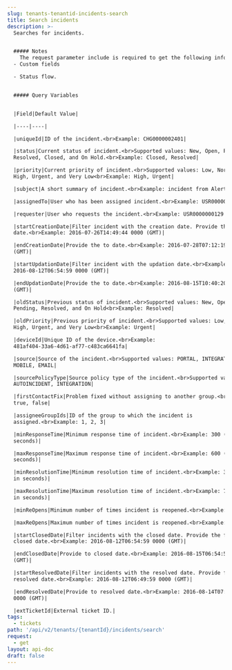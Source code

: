 ```yaml
---
slug: tenants-tenantid-incidents-search
title: Search incidents
description: >-
  Searches for incidents.


  ##### Notes
    The request parameter include is required to get the following information in the response:
  - Custom fields

  - Status flow.


  ##### Query Variables


  |Field|Default Value|

  |----|----|

  |uniqueId|ID of the incident.<br>Example: CHG0000002401|

  |status|Current status of incident.<br>Supported values: New, Open, Pending,
  Resolved, Closed, and On Hold.<br>Example: Closed, Resolved|

  |priority|Current priority of incident.<br>Supported values: Low, Normal,
  High, Urgent, and Very Low<br>Example: High, Urgent|

  |subject|A short summary of incident.<br>Example: incident from Alert.|

  |assignedTo|User who has been assigned incident.<br>Example: USR0000000129|

  |requester|User who requests the incident.<br>Example: USR0000000129|

  |startCreationDate|Filter incident with the creation date. Provide the from
  date.<br>Example: 2016-07-26T14:49:44 0000 (GMT)|

  |endCreationDate|Provide the to date.<br>Example: 2016-07-28T07:12:19 0000
  (GMT)|

  |startUpdationDate|Filter incident with the updation date.<br>Example:
  2016-08-12T06:54:59 0000 (GMT)|

  |endUpdationDate|Provide the to date.<br>Example: 2016-08-15T10:40:20 0000
  (GMT)|

  |oldStatus|Previous status of incident.<br>Supported values: New, Open,
  Pending, Resolved, and On Hold<br>Example: Resolved|

  |oldPriority|Previous priority of incident.<br>Supported values: Low, Normal,
  High, Urgent, and Very Low<br>Example: Urgent|

  |deviceId|Unique ID of the device.<br>Example:
  481af404-33a6-4d61-af77-c483ca6641fa|

  |source|Source of the incident.<br>Supported values: PORTAL, INTEGRATION,
  MOBILE, EMAIL|

  |sourcePolicyType|Source policy type of the incident.<br>Supported values:
  AUTOINCIDENT, INTEGRATION|

  |firstContactFix|Problem fixed without assigning to another group.<br>Example:
  true, false|

  |assigneeGroupIds|ID of the group to which the incident is
  assigned.<br>Example: 1, 2, 3|

  |minResponseTime|Minimum response time of incident.<br>Example: 300 (time in
  seconds)|

  |maxResponseTime|Maximum response time of incident.<br>Example: 600 (time in
  seconds)|

  |minResolutionTime|Minimum resolution time of incident.<br>Example: 3600 (time
  in seconds)|

  |maxResolutionTime|Maximum resolution time of incident.<br>Example: 7200 (time
  in seconds)|

  |minReOpens|Minimum number of times incident is reopened.<br>Example: 5|

  |maxReOpens|Maximum number of times incident is reopened.<br>Example: 8|

  |startClosedDate|Filter incidents with the closed date. Provide the from
  closed date.<br>Example: 2016-08-12T06:54:59 0000 (GMT)|

  |endClosedDate|Provide to closed date.<br>Example: 2016-08-15T06:54:59 0000
  (GMT)|

  |startResolvedDate|Filter incidents with the resolved date. Provide from
  resolved date.<br>Example: 2016-08-12T06:49:59 0000 (GMT)|

  |endResolvedDate|Provide to resolved date.<br>Example: 2016-08-14T07:49:59
  0000 (GMT)|

  |extTicketId|External ticket ID.|
tags:
  - tickets
path: '/api/v2/tenants/{tenantId}/incidents/search'
request:
  - get
layout: api-doc
draft: false
---
```

